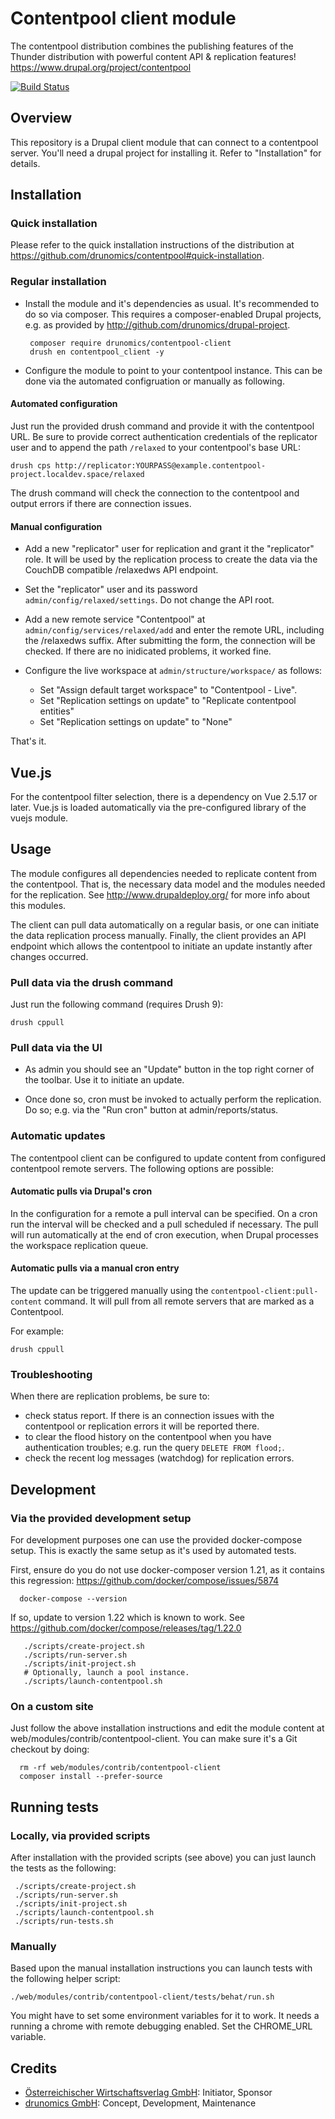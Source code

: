 # Contentpool client module

 The contentpool distribution combines the publishing features of the Thunder
 distribution with powerful content API & replication features! 
 https://www.drupal.org/project/contentpool 


 [![Build Status](https://travis-ci.org/drunomics/contentpool-client.svg?branch=8.x-1.x)](https://travis-ci.org/drunomics/contentpool-client)


## Overview

This repository is a Drupal client module that can connect to a contentpool
server. You'll need a drupal project for installing it. Refer to "Installation"
for details.

## Installation

### Quick installation
Please refer to the quick installation instructions of the distribution at https://github.com/drunomics/contentpool#quick-installation.

### Regular installation

*  Install the module and it's dependencies as usual. It's recommended to do
   so via composer. This requires a composer-enabled Drupal projects, e.g. as
   provided by http://github.com/drunomics/drupal-project.

        composer require drunomics/contentpool-client
        drush en contentpool_client -y

* Configure the module to point to your contentpool instance. This can be done
  via the automated configruation or manually as following.

#### Automated configuration

Just run the provided drush command and provide it with the contentpool URL.
Be sure to provide correct authentication credentials of the replicator user
and to append the path `/relaxed` to your contentpool's base URL:

    drush cps http://replicator:YOURPASS@example.contentpool-project.localdev.space/relaxed
 
The drush command will check the connection to the contentpool and output errors
if there are connection issues.
 
#### Manual configuration

* Add a new "replicator" user for replication and grant it the "replicator"
  role. It will be used by the replication process to create the data via the
  CouchDB compatible /relaxedws API endpoint.

* Set the "replicator" user and its password `admin/config/relaxed/settings`.
  Do not change the API root.

* Add a new remote service "Contentpool" at `admin/config/services/relaxed/add`
  and enter the remote URL, including the /relaxedws suffix. After submitting
  the form, the connection will be checked. If there are no inidicated problems,
  it worked fine.

* Configure the live workspace at `admin/structure/workspace/` as follows:
  
  * Set "Assign default target workspace" to "Contentpool - Live".
  * Set "Replication settings on update" to "Replicate contentpool entities" 
  * Set "Replication settings on update" to "None"
  
That's it.

## Vue.js

For the contentpool filter selection, there is a dependency on Vue 2.5.17 or later.
Vue.js is loaded automatically via the pre-configured library of the vuejs module.

## Usage

The module configures all dependencies needed to replicate content from the
contentpool. That is, the necessary data model and the modules needed for the
replication. See http://www.drupaldeploy.org/ for more info about this modules.

The client can pull data automatically on a regular basis, or one can initiate
the data replication process manually. Finally, the client provides an API
endpoint which allows the contentpool to initiate an update instantly after
changes occurred.

### Pull data via the drush command

Just run the following command (requires Drush 9):

    drush cppull

### Pull data via the UI

 * As admin you should see an "Update" button in the top right corner of the
   toolbar. Use it to initiate an update.

 * Once done so, cron must be invoked to actually perform the replication. Do
   so; e.g. via the "Run cron" button at admin/reports/status.


### Automatic updates

The contentpool client can be configured to update content from configured
contentpool remote servers. The following options are possible:

#### Automatic pulls via Drupal's cron

In the configuration for a remote a pull interval can be specified. On a cron
run the interval will be checked and a pull scheduled if necessary. The pull
will run automatically at the end of cron execution, when Drupal processes
the workspace replication queue.

#### Automatic pulls via a manual cron entry

The update can be triggered manually using the ```contentpool-client:pull-content```
command. It will pull from all remote servers that are marked as a Contentpool.

For example:

    drush cppull

### Troubleshooting

When there are replication problems, be sure to:
 
* check status report. If there is an connection issues with the contentpool or
  replication errors it will be reported there.
* to clear the flood history on the contentpool when you have
  authentication troubles; e.g. run the query `DELETE FROM flood;`.
* check the recent log messages (watchdog) for replication errors.

## Development

### Via the provided development setup

  For development purposes one can use the provided docker-compose setup. This
  is exactly the same setup as it's used by automated tests.

  First, ensure do you do not use docker-composer version 1.21, as it contains
  this regression: https://github.com/docker/compose/issues/5874

      docker-compose --version

  If so, update to version 1.22 which is known to work. See
  https://github.com/docker/compose/releases/tag/1.22.0
  
       ./scripts/create-project.sh
       ./scripts/run-server.sh
       ./scripts/init-project.sh
       # Optionally, launch a pool instance.
       ./scripts/launch-contentpool.sh
  
### On a custom site

  Just follow the above installation instructions and edit the module
  content at web/modules/contrib/contentpool-client. You can make sure it's a Git
  checkout by doing:
      
      rm -rf web/modules/contrib/contentpool-client
      composer install --prefer-source

## Running tests

### Locally, via provided scripts
  
 After installation with the provided scripts (see above) you can just launch
 the tests as the following:
 
     ./scripts/create-project.sh
     ./scripts/run-server.sh
     ./scripts/init-project.sh
     ./scripts/launch-contentpool.sh
     ./scripts/run-tests.sh

### Manually

Based upon the manual installation instructions you can launch tests with the
following helper script:

    ./web/modules/contrib/contentpool-client/tests/behat/run.sh

You might have to set some environment variables for it to work. It needs a
running a chrome with remote debugging enabled. Set the CHROME_URL variable.

## Credits

 - [Österreichischer Wirtschaftsverlag GmbH](https://www.drupal.org/%C3%B6sterreichischer-wirtschaftsverlag-gmbh): Initiator, Sponsor
 - [drunomics GmbH](https://www.drupal.org/drunomics): Concept, Development, Maintenance

